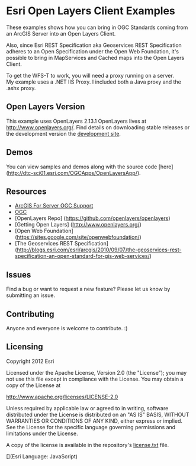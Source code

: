 ﻿# Esri Open Layers Client Examples

These examples shows how you can bring in OGC Standards coming from an ArcGIS Server into an Open Layers Client.

Also, since Esri REST Specification aka Geoservices REST Specification adheres to an Open Specification under the Open Web Foundation, it's possible to bring in MapServices and Cached maps into the Open Layers Client.

To get the WFS-T to work, you will need a proxy running on a server.  
My example uses a .NET IIS Proxy.  I included both a Java proxy and the .ashx proxy.

## Open Layers Version
This example uses OpenLayers 2.13.1
OpenLayers lives at http://www.openlayers.org/.  Find details on downloading stable releases or the development version the [development site](http://trac.osgeo.org/openlayers/wiki/HowToDownload).

## Demos
You can view samples and demos along with the source code [here] (http://dtc-sci01.esri.com/OGCApps/OpenLayersApp/). 

## Resources

* [ArcGIS For Server OGC Support](http://resources.arcgis.com/en/help/main/10.2/index.html#//00sp0000000n000000)
* [OGC](http://www.opengeospatial.org/)
* [OpenLayers Repo] (https://github.com/openlayers/openlayers)
* [Getting Open Layers] (http://www.openlayers.org/)
* [Open Web Foundation] (https://sites.google.com/site/openwebfoundation/)
* [The Geoservices REST Specification] (http://blogs.esri.com/esri/arcgis/2010/09/07/the-geoservices-rest-specification-an-open-standard-for-gis-web-services/)

## Issues

Find a bug or want to request a new feature?  Please let us know by submitting an issue.

## Contributing

Anyone and everyone is welcome to contribute. :)

## Licensing
Copyright 2012 Esri

Licensed under the Apache License, Version 2.0 (the "License");
you may not use this file except in compliance with the License.
You may obtain a copy of the License at

   http://www.apache.org/licenses/LICENSE-2.0

Unless required by applicable law or agreed to in writing, software
distributed under the License is distributed on an "AS IS" BASIS,
WITHOUT WARRANTIES OR CONDITIONS OF ANY KIND, either express or implied.
See the License for the specific language governing permissions and
limitations under the License.

A copy of the license is available in the repository's [license.txt](license.txt) file.

[](Esri Language: JavaScript)